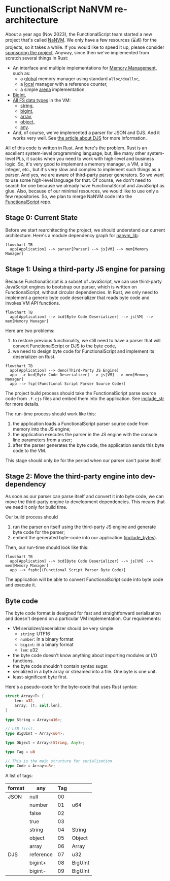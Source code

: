 # FunctionalScript NaNVM re-architecture

About a year ago (Nov 2023), the FunctionalScript team started a new project that's called [NaNVM](https://github.com/functionalscript/nanvm). We only have a few resources (⌛💰) for the projects, so it takes a while. If you would like to speed it up, please consider [sponsoring the project](https://opencollective.com/functionalscript). Anyway, since then we've implemented from scratch several things in Rust:
- An interface and multiple implementations for [Memory Management](https://github.com/functionalscript/nanvm/tree/main/nanvm-lib/src/mem), such as:
  - a [global](https://github.com/functionalscript/nanvm/blob/main/nanvm-lib/src/mem/global.rs) memory manager using standard `alloc/dealloc`,
  - a [local](https://github.com/functionalscript/nanvm/blob/main/nanvm-lib/src/mem/local.rs) manager with a reference counter,
  - a simple [arena](https://github.com/functionalscript/nanvm/blob/main/nanvm-lib/src/mem/arena.rs) implementation.
- [BigInt](https://github.com/functionalscript/nanvm/blob/main/nanvm-lib/src/big_numbers/big_int.rs),
- [All FS data types](https://github.com/functionalscript/nanvm/tree/main/nanvm-lib/src/js) in the VM:
  - [string](https://github.com/functionalscript/nanvm/blob/main/nanvm-lib/src/js/js_string.rs),
  - [bigint](https://github.com/functionalscript/nanvm/blob/main/nanvm-lib/src/js/js_bigint.rs),
  - [array](https://github.com/functionalscript/nanvm/blob/main/nanvm-lib/src/js/js_array.rs),
  - [object](https://github.com/functionalscript/nanvm/blob/main/nanvm-lib/src/js/js_object.rs),
  - [any](https://github.com/functionalscript/nanvm/blob/main/nanvm-lib/src/js/any.rs).
- And, of course, we've implemented a parser for JSON and DJS. And it works very well. See [the article about DJS](https://medium.com/@sasha.gil/bridging-the-gap-from-json-to-javascript-without-dsls-fee273573f1b) for more information.

All of this code is written in Rust. And here's the problem. Rust is an excellent system-level programming language, but, like many other system-level PLs, it sucks when you need to work with high-level and business logic. So, it's very good to implement a memory manager, a VM, a big integer, etc., but it's very slow and complex to implement such things as a parser. And yes, we are aware of third-party parser generators. So we want to use some high-level language for that. Of course, we don't need to search for one because we already have FunctionalScript and JavaScript as glue. Also, because of our minimal resources, we would like to use only a few repositories. So, we plan to merge NaNVM code into the [FunctionalScript](https://github.com/functionalscript/functionalscript) repo.

## Stage 0: Current State

Before we start rearchitecting the project, we should understand our current architecture. Here's a module dependency graph for [nanvm_lib](https://github.com/functionalscript/nanvm/tree/main/nanvm-lib/src):

```mermaid
flowchart TB
  app[Application] --> parser[Parser] --> js[VM] --> mem[Memory Manager]
```

## Stage 1: Using a third-party JS engine for parsing

Because FunctionalScript is a subset of JavaScript, we can use third-party JavaScript engines to bootstrap our parser, which is written on FunctionalScript, without circular dependencies. In Rust, we only need to implement a generic byte code deserializer that reads byte code and invokes VM API functions. 

```mermaid
flowchart TB
  app[Application] --> bcd[Byte Code Deserializer] --> js[VM] --> mem[Memory Manager]
```

Here are two problems: 
1. to restore previous functionality, we still need to have a parser that will convert FunctionalScript or DJS to the byte code,
2. we need to design byte code for FunctionalScript and implement its deserializer on Rust.

```mermaid
flowchart TB
  app[Application] --> deno(Third-Party JS Engine)
  app --> bcd[Byte Code Deserializer] --> js[VM] --> mem[Memory Manager]
  app --> fsp[(Functional Script Parser Source Code)]
```

The project build process should take the FunctionalScript parse source code from `.f.cjs` files and embed them into the application. See [include_str](https://doc.rust-lang.org/std/macro.include_str.html) for more details.

The run-time process should work like this: 
1. the application loads a FunctionalScript parser source code from memory into the JS engine;
2. the application executes the parser in the JS engine with the console line parameters from a user;
3. after the parser generates the byte code, the application sends this byte code to the VM.

This stage should only be for the period when our parser can't parse itself.

## Stage 2: Move the third-party engine into dev-dependency

As soon as our parser can parse itself and convert it into byte code, we can move the third-party engine to development dependencies. This means that we need it only for build time.

Our build process should
1. run the parser on itself using the third-party JS engine and generate byte code for the parser;
2. embed the generated byte-code into our application ([include_bytes](https://doc.rust-lang.org/std/macro.include_bytes.html)).

Then, our run-time should look like this:

```mermaid
flowchart TB
  app[Application] --> bcd[Byte Code Deserializer] --> js[VM] --> mem[Memory Manager]
  app --> fspbc[(Functional Script Parser Byte Code)]
```

The application will be able to convert FunctionalScript code into byte code and execute it.

## Byte code

The byte code format is designed for fast and straightforward serialization and doesn't depend on a particular VM implementation. Our requirements:
- VM serializer/deserializer should be very simple.
    - `string`: UTF16
    - `number`: in a binary format
    - `bigint`: in a binary format
    - `len`: u32
- the byte code doesn't know anything about importing modules or I/O functions.
- the byte code shouldn't contain syntax sugar.
- serialized in a byte array or streamed into a file. One byte is one unit.
- least-significant byte first.

Here's a pseudo-code for the byte-code that uses Rust syntax: 

```rust
struct Array<T> {
    len: u32,
    array: [T; self.len],
}
 
type String = Array<u16>;

// LSB first.
type BigUInt = Array<u64>;

type Object = Array<(String, Any)>;

type Tag = u8

// This is the main structure for serialization.
type Code = Array<u8>;
```

A list of tags:

|format|any           |Tag|                       |
|------|--------------|---|-----------------------|
|JSON  |null          | 00|                       |
|      |number        | 01|u64                    |
|      |false         | 02|                       |
|      |true          | 03|                       |
|      |string        | 04|String                 |
|      |object        | 05|Object                 |
|      |array         | 06|Array<Any>             |
|DJS   |reference     | 07|u32                    |
|      |bigint+       | 08|BigUInt                |
|      |bigint-       | 09|BigUInt                |
